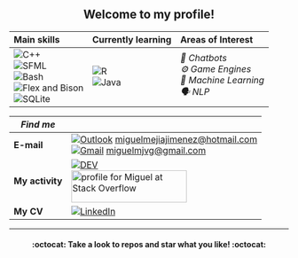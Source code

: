 <h2 align="center">Welcome to my profile!</h2>

| Main skills                                                  | Currently learning                                           | Areas of Interest |
| :------------------------------------------------------------- | :------------------------------------------------------------- | :------------------ |
| ![C++](https://img.shields.io/badge/C++-blue?logo=c%2B%2B&logoColor=white&style=flat-square)<br> ![SFML](https://img.shields.io/badge/-SFML-green?style=flat-square)<br> ![Bash](https://img.shields.io/badge/-Bash-purple?style=flat-square&logo=GNU+bash&logoColor=white)<br>![Flex and Bison](https://img.shields.io/badge/-Flex%20%26%20Bison-darkgrey?style=flat-square&logo=GNU&logoColor=white)<br> ![SQLite](https://img.shields.io/badge/SQLite-gray?logo=sqlite&logoColor=white&style=flat-square) | ![R](https://img.shields.io/badge/-R-brown?style=flat-square&logo=R&logoColor=white)<br>![Java](https://img.shields.io/badge/-Java-orange?style=flat-square&logo=Java&logoColor=white) | <i>:robot: Chatbots <br>:gear: Game Engines <br>:brain: Machine Learning <br> :speaking_head: NLP</i> |

| _Find me_       |                                                              |
| --------------- | ------------------------------------------------------------ |
| **E-mail**      | [![Outlook](https://img.shields.io/badge/-Outlook-blue?&style=flat-square&logo=microsoft%20outlook&logoColor=white)](mailto:miguelmejiajimenez@hotmail.com) miguelmejiajimenez@hotmail.com <br>[![Gmail](https://img.shields.io/badge/-Gmail-red?&style=flat-square&logo=gmail&logoColor=white)](mailto:miguelmjvg@gmail.com) miguelmjvg@gmail.com |
| **My activity** | [![DEV](https://img.shields.io/badge/-DEV-black?&style=flat-square&logo=dev.to&logoColor=white)](https://dev.to/miguelmj) <br /><a href="https://stackoverflow.com/users/8757033/miguel"><img src="https://stackoverflow.com/users/flair/8757033.png" width="208" height="58" alt="profile for Miguel at Stack Overflow" title="profile for Miguel at Stack Overflow"></a> |
| **My CV**       | [![LinkedIn](https://img.shields.io/badge/-LinkedIn-blue?style=flat-square&logo=linkedin&logoColor=white)](https://www.linkedin.com/in/miguel-mej%C3%ADa-jim%C3%A9nez/?locale=en_US) |

<!--
[![Youtube](https://img.shields.io/badge/-YouTube-red?style=flat-square&logo=youtube&logColor=red)](https://www.youtube.com/channel/UCUT1z5Tf6y68_nRvRGCaq-g)
[![Stack Overflow](https://img.shields.io/badge/-Stack_Overflow-gray?&style=flat-square&logo=stack%20overflow&logoColor=orange)](https://stackoverflow.com/users/8757033/miguel?tab=profile) 
-->

***
<h4 align="center">:octocat: Take a look to repos and star what you like! :octocat:</h4>

<!--
<img src="https://img.shields.io/github/followers/MiguelMJ?label=Follow&style=social">
![My GitHub stats](https://github-readme-stats.vercel.app/api?username=MiguelMJ&show_icons=true&theme=tokyonight)
[![Top Langs](https://github-readme-stats.vercel.app/api/top-langs/?username=MiguelMJ&layout=compact)](https://github.com/MiguelMJ/github-readme-stats)
-->
